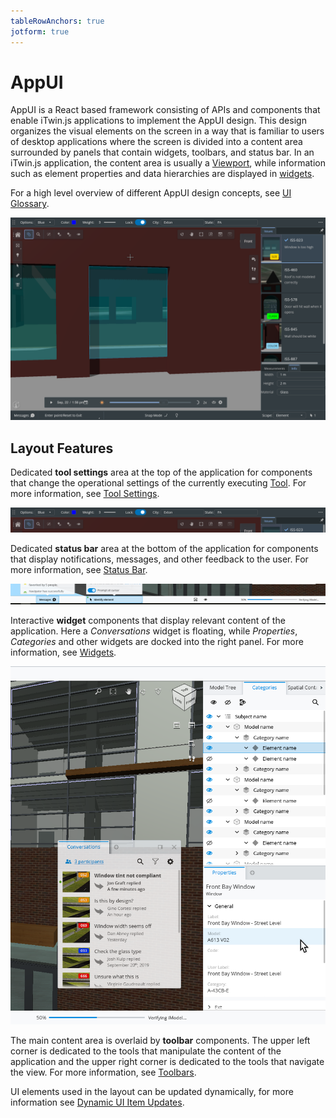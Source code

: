 ```yaml
---
tableRowAnchors: true
jotform: true
---
```


# AppUI

AppUI is a React based framework consisting of APIs and components that enable iTwin.js applications to implement the AppUI design.
This design organizes the visual elements on the screen in a way that is familiar to users of desktop applications where the screen is divided into a content area surrounded by panels that contain widgets, toolbars, and status bar.
In an iTwin.js application, the content area is usually a [Viewport]($core-frontend), while information such as element properties and data hierarchies are displayed in [widgets](./configure-frontstage#widgets).

For a high level overview of different AppUI design concepts, see [UI Glossary](/ui/uiglossary).

![AppUI](../images/AppUiDarkTheme.png)

## Layout Features

Dedicated **tool settings** area at the top of the application for components that change the operational settings of the currently executing [Tool](../../learning/frontend/Tools.md). For more information, see [Tool Settings](./configure-frontstage.md#tool-settings).

![ToolSettings](../images/ToolSettings.png)

Dedicated **status bar** area at the bottom of the application for components that display notifications, messages, and other feedback to the user. For more information, see [Status Bar](./configure-frontstage.md#status-bar).

![StatusBar](../images/StatusBar.png)

Interactive **widget** components that display relevant content of the application. Here a _Conversations_ widget is floating, while _Properties_, _Categories_ and other widgets are docked into the right panel. For more information, see [Widgets](./configure-frontstage.md#widgets).

![Widgets](../images/AppUiLightTheme.png)

The main content area is overlaid by **toolbar** components. The upper left corner is dedicated to the tools that manipulate the content of the application and the upper right corner is dedicated to the tools that navigate the view. For more information, see [Toolbars](./configure-frontstage.md#toolbars).

UI elements used in the layout can be updated dynamically, for more information see [Dynamic UI Item Updates](./provide-ui-items.md#dynamic-ui-item-updates).
